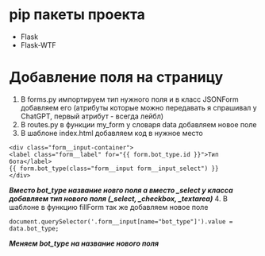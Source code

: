 # pip пакеты проекта
- Flask
- Flask-WTF

# Добавление поля на страницу 
1. В forms.py импортируем тип нужного поля и в класс JSONForm добавляем его (атрибуты которые можно передавать я спрашивал у ChatGPT, первый атрибут - всегда лейбл)
2. В routes.py в функции my_form у словаря data добавляем новое поле
3. В шаблоне index.html добавляем код в нужное место 
```
<div class="form__input-container">
<label class="form__label" for="{{ form.bot_type.id }}">Тип бота</label>
{{ form.bot_type(class="form__input form__input_select") }}
</div>
```
***Вместо bot_type название новго поля а вместо _select у класса добавляем тип нового поля (_select, _checkbox, _textarea)***
4. В шаблоне в функцию fillForm так же добавляем новое поле
```
document.querySelector('.form__input[name="bot_type"]').value = data.bot_type;
```
***Меняем bot_type на название нового поля***
